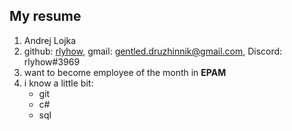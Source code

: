 ## My resume 

1. Andrej Lojka
2. github: [rlyhow](https://github.com/rlyhow?tab=repositories), gmail: gentled.druzhinnik@gmail.com, Discord: rlyhow#3969
3. want to become employee of the month in **EPAM** 
4. i know a little bit: 
   * git
   * c#
   * sql